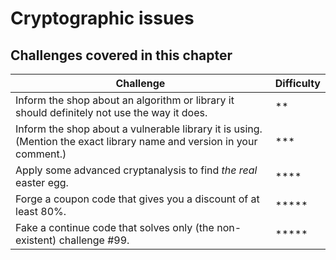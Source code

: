 # Cryptographic issues

## Challenges covered in this chapter

| Challenge | Difficulty |
| --------- | ---------- |
| Inform the shop about an algorithm or library it should definitely not use the way it does. | ** |
| Inform the shop about a vulnerable library it is using. (Mention the exact library name and version in your comment.) | *** |
| Apply some advanced cryptanalysis to find _the real_ easter egg. | **** |
| Forge a coupon code that gives you a discount of at least 80%. | ***** |
| Fake a continue code that solves only (the non-existent) challenge #99. | ***** |
